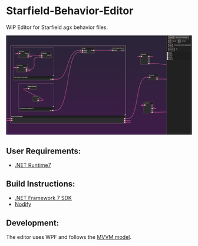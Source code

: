 # Starfield-Behavior-Editor
WIP Editor for Starfield agx behavior files.

![Sample Pic](docs/images/editor1.png)

## User Requirements:
* [.NET Runtime7](https://dotnet.microsoft.com/en-us/download/dotnet/7.0)


## Build Instructions:
* [.NET Framework 7 SDK](https://dotnet.microsoft.com/en-us/download/dotnet/7.0)
* [Nodify](https://github.com/miroiu/nodify)

## Development:
The editor uses WPF and follows the [MVVM model](https://learn.microsoft.com/en-us/archive/msdn-magazine/2009/february/patterns-wpf-apps-with-the-model-view-viewmodel-design-pattern).
